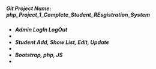 <h5><strong>Git Project Name: </strong>php_Project_1_Complete_Student_REsgistration_System<h5>

<ul>
<li>Admin LogIn LogOut<li>
<li>Student Add, Show List, Edit, Update<li>
<li>Bootstrap, php, JS <li>
</ul>


